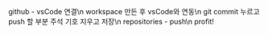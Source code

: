github - vsCode 연결\n
workspace 만든 후 vsCode와 연동\n
git commit 누르고 push 할 부분 주석 기호 지우고 저장\n
repositories - push\n
profit!
